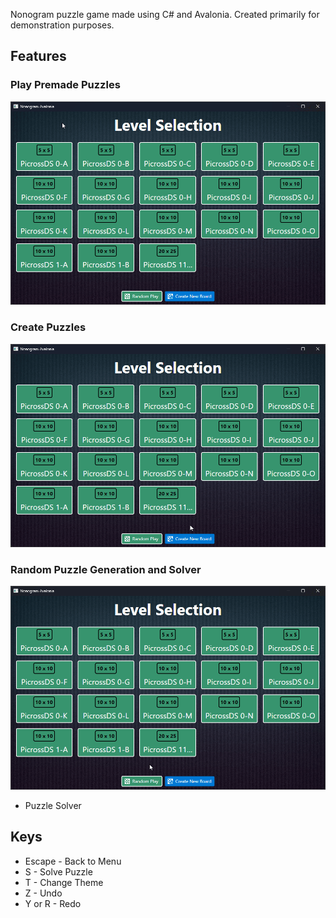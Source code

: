 Nonogram puzzle game made using C# and Avalonia. Created primarily for demonstration purposes.

## Features

### Play Premade Puzzles

![Premade Capture](NonogramAvalonia/Assets/nonogram-levelsolve.gif)

### Create Puzzles

![Puzzle Creator Capture](NonogramAvalonia/Assets/nonogram-editor.gif)

### Random Puzzle Generation and Solver

![Random Puzzle Generation Capture](NonogramAvalonia/Assets/nonogram-randomsolve.gif)

* Puzzle Solver

## Keys
* Escape - Back to Menu
* S - Solve Puzzle
* T - Change Theme
* Z - Undo
* Y or R - Redo
